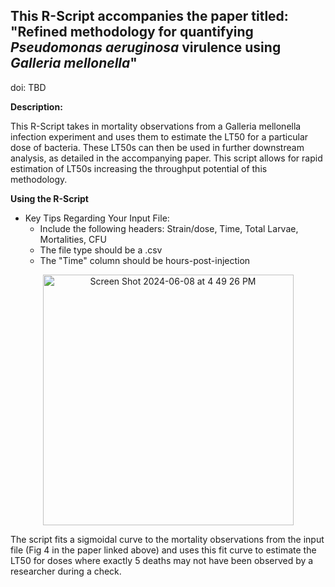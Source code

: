 
## This R-Script accompanies the paper titled: "Refined methodology for quantifying *Pseudomonas aeruginosa* virulence using *Galleria mellonella*" 
doi: TBD


 **Description:**
 
 This R-Script takes in mortality observations from a Galleria mellonella infection experiment and uses them
 to estimate the LT50 for a particular dose of bacteria. These LT50s can then be used in further downstream 
 analysis, as detailed in the accompanying paper. This script allows for rapid estimation of LT50s increasing
 the throughput potential of this methodology. 

 **Using the R-Script**
 
+ Key Tips Regarding Your Input File:
  + Include the following headers: Strain/dose, Time, Total Larvae, Mortalities, CFU
  + The file type should be a .csv
  + The "Time" column should be hours-post-injection
 
<p align = "center">
 <img width="401" alt="Screen Shot 2024-06-08 at 4 49 26 PM" src="https://github.com/ChrisAxline/Galleria_Code/assets/110562794/e7452897-18df-4a2c-a6af-c4e9698ecd19">
</p>

The script fits a sigmoidal curve to the mortality observations from the input file (Fig 4 in the paper linked above) and uses this fit curve to estimate the LT50 for doses where exactly 5 deaths may not have been observed by a researcher during a check.
